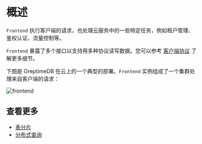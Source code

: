 # 概述

`Frontend` 执行客户端的请求，也处理云服务中的一些特定任务，例如租户管理、鉴权认证、流量控制等。

`Frontend` 暴露了多个接口以支持用多种协议读写数据。您可以参考 [客户端协议][1] 了解更多细节。

下图是 GreptimeDB 在云上的一个典型的部署。`Frontend` 实例组成了一个集群处理来自客户端的请求：

![frontend](/frontend.png)

## 查看更多

- [表分片][2]
- [分布式查询][3]

[1]: /user-guide/clients/overview.md
[2]: ./table-sharding.md
[3]: ./distributed-querying.md
